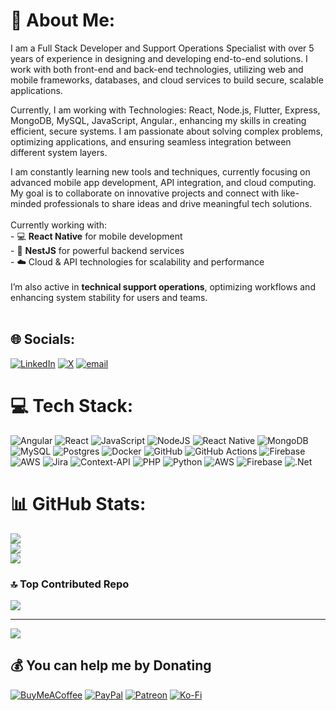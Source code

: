 # 💫 About Me:
I am a Full Stack Developer and Support Operations Specialist with over 5 years of experience in designing and developing end-to-end solutions. I work with both front-end and back-end technologies, utilizing web and mobile frameworks, databases, and cloud services to build secure, scalable applications.

Currently, I am working with Technologies: React, Node.js, Flutter, Express, MongoDB, MySQL, JavaScript, Angular., enhancing my skills in creating efficient, secure systems. I am passionate about solving complex problems, optimizing applications, and ensuring seamless integration between different system layers.

I am constantly learning new tools and techniques, currently focusing on advanced mobile app development, API integration, and cloud computing. My goal is to collaborate on innovative projects and connect with like-minded professionals to share ideas and drive meaningful tech solutions.<br><br>Currently working with:<br>- 💻 **React Native** for mobile development  <br>- 🧠 **NestJS** for powerful backend services  <br>- ☁️ Cloud & API technologies for scalability and performance  <br><br>I’m also active in **technical support operations**, optimizing workflows and enhancing system stability for users and teams.<br><br>


## 🌐 Socials:
[![LinkedIn](https://img.shields.io/badge/LinkedIn-%230077B5.svg?logo=linkedin&logoColor=white)](https://linkedin.com/in/linkedin.com/in/shirwa-hassan-salad-50442013a) [![X](https://img.shields.io/badge/X-black.svg?logo=X&logoColor=white)](https://x.com/Shirwahs) [![email](https://img.shields.io/badge/Email-D14836?logo=gmail&logoColor=white)](mailto:Shirwa1738@gmail.com) 

# 💻 Tech Stack:
![Angular](https://img.shields.io/badge/angular-%23DD0031.svg?style=for-the-badge&logo=angular&logoColor=white) ![React](https://img.shields.io/badge/react-%2320232a.svg?style=for-the-badge&logo=react&logoColor=%2361DAFB) ![JavaScript](https://img.shields.io/badge/javascript-%23323330.svg?style=for-the-badge&logo=javascript&logoColor=%23F7DF1E) ![NodeJS](https://img.shields.io/badge/node.js-6DA55F?style=for-the-badge&logo=node.js&logoColor=white) ![React Native](https://img.shields.io/badge/react_native-%2320232a.svg?style=for-the-badge&logo=react&logoColor=%2361DAFB) ![MongoDB](https://img.shields.io/badge/MongoDB-%234ea94b.svg?style=for-the-badge&logo=mongodb&logoColor=white) ![MySQL](https://img.shields.io/badge/mysql-4479A1.svg?style=for-the-badge&logo=mysql&logoColor=white) ![Postgres](https://img.shields.io/badge/postgres-%23316192.svg?style=for-the-badge&logo=postgresql&logoColor=white) ![Docker](https://img.shields.io/badge/docker-%230db7ed.svg?style=for-the-badge&logo=docker&logoColor=white) ![GitHub](https://img.shields.io/badge/github-%23121011.svg?style=for-the-badge&logo=github&logoColor=white) ![GitHub Actions](https://img.shields.io/badge/github%20actions-%232671E5.svg?style=for-the-badge&logo=githubactions&logoColor=white) ![Firebase](https://img.shields.io/badge/firebase-a08021?style=for-the-badge&logo=firebase&logoColor=ffcd34) ![AWS](https://img.shields.io/badge/AWS-%23FF9900.svg?style=for-the-badge&logo=amazon-aws&logoColor=white) ![Jira](https://img.shields.io/badge/jira-%230A0FFF.svg?style=for-the-badge&logo=jira&logoColor=white) ![Context-API](https://img.shields.io/badge/Context--Api-000000?style=for-the-badge&logo=react) ![PHP](https://img.shields.io/badge/php-%23777BB4.svg?style=for-the-badge&logo=php&logoColor=white) ![Python](https://img.shields.io/badge/python-3670A0?style=for-the-badge&logo=python&logoColor=ffdd54) ![AWS](https://img.shields.io/badge/AWS-%23FF9900.svg?style=for-the-badge&logo=amazon-aws&logoColor=white) ![Firebase](https://img.shields.io/badge/firebase-%23039BE5.svg?style=for-the-badge&logo=firebase) ![.Net](https://img.shields.io/badge/.NET-5C2D91?style=for-the-badge&logo=.net&logoColor=white)
# 📊 GitHub Stats:
![](https://github-readme-stats.vercel.app/api?username=shirwahs&theme=radical&hide_border=false&include_all_commits=true&count_private=true)<br/>
![](https://nirzak-streak-stats.vercel.app/?user=shirwahs&theme=radical&hide_border=false)<br/>
![](https://github-readme-stats.vercel.app/api/top-langs/?username=shirwahs&theme=radical&hide_border=false&include_all_commits=true&count_private=true&layout=compact)

### 🔝 Top Contributed Repo
![](https://github-contributor-stats.vercel.app/api?username=shirwahs&limit=5&theme=radical&combine_all_yearly_contributions=true)

---
[![](https://visitcount.itsvg.in/api?id=shirwahs&icon=0&color=0)](https://visitcount.itsvg.in)

  ## 💰 You can help me by Donating
  [![BuyMeACoffee](https://img.shields.io/badge/Buy%20Me%20a%20Coffee-ffdd00?style=for-the-badge&logo=buy-me-a-coffee&logoColor=black)](https://buymeacoffee.com/No) [![PayPal](https://img.shields.io/badge/PayPal-00457C?style=for-the-badge&logo=paypal&logoColor=white)](https://paypal.me/No) [![Patreon](https://img.shields.io/badge/Patreon-F96854?style=for-the-badge&logo=patreon&logoColor=white)](https://patreon.com/No) [![Ko-Fi](https://img.shields.io/badge/Ko--fi-F16061?style=for-the-badge&logo=ko-fi&logoColor=white)](https://ko-fi.com/No) 

  
<!-- Proudly created with GPRM ( https://gprm.itsvg.in ) -->
